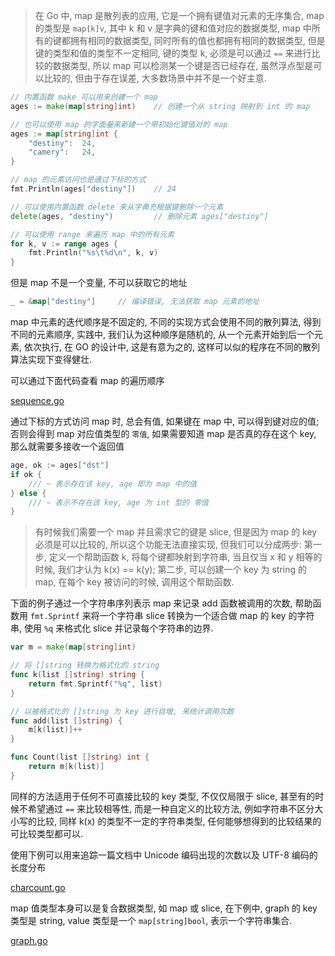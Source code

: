> 在 Go 中, map 是散列表的应用, 它是一个拥有键值对元素的无序集合, map 的类型是 `map[k]v`, 其中 k 和 v 是字典的键和值对应的数据类型, map 中所有的键都拥有相同的数据类型, 同时所有的值也都拥有相同的数据类型, 但是键的类型和值的类型不一定相同, 键的类型 k, 必须是可以通过 `==` 来进行比较的数据类型, 所以 map 可以检测某一个键是否已经存在, 虽然浮点型是可以比较的, 但由于存在误差, 大多数场景中并不是一个好主意.


```go
// 内置函数 make 可以用来创建一个 map
ages := make(map[string]int)    // 创建一个从 string 映射到 int 的 map

// 也可以使用 map 的字面量来新建一个带初始化键值对的 map
ages := map[string]int {
    "destiny":  24,
    "camery":   24,
}

// map 的元素访问也是通过下标的方式
fmt.Println(ages["destiny"])    // 24

// 可以使用内置函数 delete 来从字典充根据键删除一个元素
delete(ages, "destiny")         // 删除元素 ages["destiny"]

// 可以使用 range 来遍历 map 中的所有元素
for k, v := range ages {
    fmt.Println("%s\t%d\n", k, v)
}
```

但是 map 不是一个变量, 不可以获取它的地址

```go
_ = &map["destiny"]     // 编译错误, 无法获取 map 元素的地址
```

map 中元素的迭代顺序是不固定的, 不同的实现方式会使用不同的散列算法, 得到不同的元素顺序, 实践中, 我们认为这种顺序是随机的, 从一个元素开始到后一个元素, 依次执行, 在 GO 的设计中, 这是有意为之的, 这样可以似的程序在不同的散列算法实现下变得健壮.

可以通过下面代码查看 map 的遍历顺序

[sequence.go](https://github.com/DestinyWang/gogl.io/blob/master/ch4/3_maps/examples/sequence.go)

通过下标的方式访问 map 时, 总会有值, 如果键在 map 中, 可以得到键对应的值; 否则会得到 map 对应值类型的 `零值`, 如果需要知道 map 是否真的存在这个 key, 那么就需要多接收一个返回值

```go
age, ok := ages["dst"]
if ok {
    /// ~ 表示存在该 key, age 即为 map 中的值
} else {
    /// ~ 表示不存在该 key, age 为 int 型的 零值
}
```

> 有时候我们需要一个 map 并且需求它的键是 slice, 但是因为 map 的 key 必须是可以比较的, 所以这个功能无法直接实现, 但我们可以分成两步:
第一步, 定义一个帮助函数 k, 将每个键都映射到字符串, 当且仅当 x 和 y 相等的时候, 我们才认为 k(x) == k(y);
第二步, 可以创建一个 key 为 string 的 map, 在每个 key 被访问的时候, 调用这个帮助函数.

下面的例子通过一个字符串序列表示 map 来记录 add 函数被调用的次数, 帮助函数用 `fmt.Sprintf` 来将一个字符串 slice 转换为一个适合做 map 的 key 的字符串, 使用 `%q` 来格式化 slice 并记录每个字符串的边界.

```go
var m = make(map[string]int)

// 将 []string 转换为格式化的 string
func k(list []string) string {
    return fmt.Sprintf("%q", list)
}

// 以被格式化的 []string 为 key 进行自增, 来统计调用次数
func add(list []string) {
    m[k(list)]++
}

func Count(list []string) int {
    return m[k(list)]
}
```

同样的方法适用于任何不可直接比较的 key 类型, 不仅仅局限于 slice, 甚至有的时候不希望通过 `==` 来比较相等性, 而是一种自定义的比较方法, 例如字符串不区分大小写的比较, 同样 k(x) 的类型不一定的字符串类型, 任何能够想得到的比较结果的可比较类型都可以.

使用下例可以用来追踪一篇文档中 Unicode 编码出现的次数以及 UTF-8 编码的长度分布

[charcount.go](https://github.com/DestinyWang/gogl.io/blob/master/ch4/3_map/examples/charcount.go)

map 值类型本身可以是复合数据类型, 如 map 或 slice, 在下例中, graph 的 key 类型是 string, value 类型是一个 `map[string]bool`, 表示一个字符串集合.

[graph.go](https://github.com/DestinyWang/gogl.io/blob/master/ch4/3_maps/examples/graph.go)


